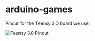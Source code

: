 arduino-games
=============

Pinout for the Teensy 3.0 board we use:

![Teensy 3.0 Pinout](https://raw.github.com/EnjiGo/arduino-games/master/teensy_pinout.jpg)
